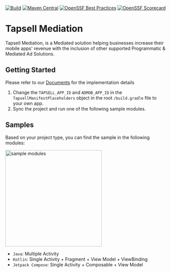 [![Build](https://github.com/tapsellorg/TapsellMediation-AndroidSample/actions/workflows/build.yml/badge.svg)](https://github.com/tapsellorg/TapsellMediation-AndroidSample/actions/workflows/build.yml)
[![Maven Central](https://img.shields.io/maven-central/v/ir.tapsell.mediation/tapsell)](https://search.maven.org/artifact/ir.tapsell.mediation/tapsell)
[![OpenSSF Best Practices](https://www.bestpractices.dev/projects/8794/badge)](https://www.bestpractices.dev/projects/8794)
[![OpenSSF Scorecard](https://api.securityscorecards.dev/projects/github.com/tapsellorg/TapsellMediation-AndroidSample//badge)](https://securityscorecards.dev/viewer/?uri=github.com/tapsellorg/TapsellMediation-AndroidSample)

# Tapsell Mediation

Tapsell Mediation, is a Mediated solution helping businesses increase their mobile apps' revenue with the inclusion of other supported Programmatic & Mediated Ad Solutions.

## Getting Started

Please refer to our [Documents](https://docs.tapsell.ir/mediation/android) for the implementation details

1. Change the `TAPSELL_APP_ID` and `ADMOB_APP_ID` in the `TapsellManifestPlaceholders` object in the root `/build.gradle` file to your own app.
2. Sync the project and run one of the following sample modules.

## Samples

Based on your project type, you can find the sample in the following modules:

<img width="300" src="https://github.com/tapsellorg/Tapsell-AndroidSample/assets/38072572/7a00170a-6f36-4d5d-932a-65867739f597"  alt="sample modules"/>

- `Java`: Multiple Activity
- `Kotlin`: Single Activity + Fragment + View Model + ViewBinding
- `Jetpack Compose`: Single Activity + Composable + View Model
